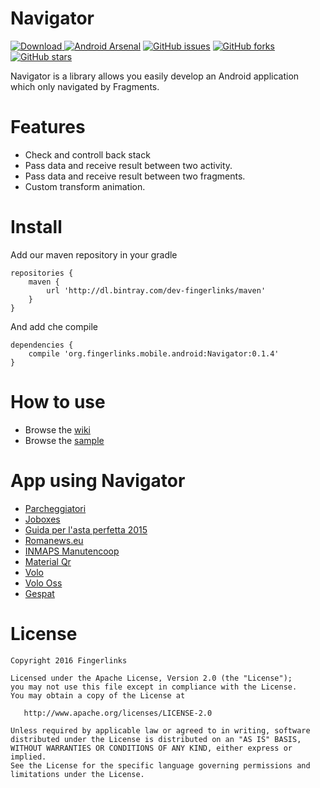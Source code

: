 Navigator
==============

[ ![Download](https://api.bintray.com/packages/dev-fingerlinks/maven/Navigator/images/download.svg) ](https://bintray.com/dev-fingerlinks/maven/Navigator/_latestVersion) [![Android Arsenal](https://img.shields.io/badge/Android%20Arsenal-Navigator-brightgreen.svg?style=flat)](http://android-arsenal.com/details/1/3638) [![GitHub issues](https://img.shields.io/github/issues/fingerlinks/Navigator.svg)](https://github.com/fingerlinks/Navigator/issues) [![GitHub forks](https://img.shields.io/github/forks/fingerlinks/Navigator.svg)](https://github.com/fingerlinks/Navigator/network) [![GitHub stars](https://img.shields.io/github/stars/fingerlinks/Navigator.svg)](https://github.com/fingerlinks/Navigator/stargazers)

Navigator is a library allows you easily develop an Android application which only navigated by Fragments.


Features
========

  * Check and controll back stack
  * Pass data and receive result between two activity.
  * Pass data and receive result between two fragments.
  * Custom transform animation.

Install
========

Add our maven repository in your gradle

```Gradle
repositories {
    maven {
        url 'http://dl.bintray.com/dev-fingerlinks/maven'
    }
}
```

And add che compile

```Gradle
dependencies {
    compile 'org.fingerlinks.mobile.android:Navigator:0.1.4'
}
```

How to use
========

  * Browse the [wiki](https://github.com/fingerlinks/Navigator/wiki)
  * Browse the [sample](https://github.com/fingerlinks/Navigator/tree/master/sample)

App using Navigator
=======

  * [Parcheggiatori](https://play.google.com/store/apps/details?id=org.fingerlinks.mobile.android.iparcheggiatori)
  * [Joboxes](https://play.google.com/store/apps/details?id=org.fingerlinks.mobile.android.joboxes)
  * [Guida per l'asta perfetta 2015](https://play.google.com/store/apps/details?id=it.quadronica.guida_asta_fantagazzetta)
  * [Romanews.eu](https://play.google.com/store/apps/details?id=it.daigan.romanews)
  * [INMAPS Manutencoop](https://play.google.com/store/apps/details?id=com.kadv.inmapsmcp)
  * [Material Qr](https://play.google.com/store/apps/details?id=qrreader.com.studios.it.qrreader)
  * [Volo](https://play.google.com/store/apps/details?id=volo.tsc.it.volo)
  * [Volo Oss](https://play.google.com/store/apps/details?id=volontario.volo.tsc.it.volontario)
  * [Gespat](https://play.google.com/store/apps/details?id=gespat.tsc.it.gespat)

License
=======

    Copyright 2016 Fingerlinks

    Licensed under the Apache License, Version 2.0 (the "License");
    you may not use this file except in compliance with the License.
    You may obtain a copy of the License at

       http://www.apache.org/licenses/LICENSE-2.0

    Unless required by applicable law or agreed to in writing, software
    distributed under the License is distributed on an "AS IS" BASIS,
    WITHOUT WARRANTIES OR CONDITIONS OF ANY KIND, either express or implied.
    See the License for the specific language governing permissions and
    limitations under the License.
